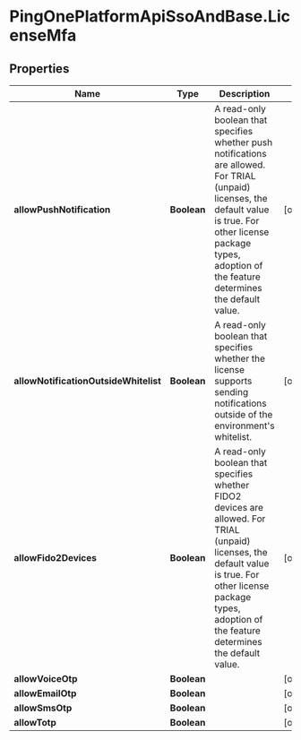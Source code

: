 # PingOnePlatformApiSsoAndBase.LicenseMfa

## Properties

Name | Type | Description | Notes
------------ | ------------- | ------------- | -------------
**allowPushNotification** | **Boolean** | A read-only boolean that specifies whether push notifications are allowed. For TRIAL (unpaid) licenses, the default value is true. For other license package types, adoption of the feature determines the default value. | [optional] 
**allowNotificationOutsideWhitelist** | **Boolean** | A read-only boolean that specifies whether the license supports sending notifications outside of the environment&#39;s whitelist. | [optional] 
**allowFido2Devices** | **Boolean** | A read-only boolean that specifies whether FIDO2 devices are allowed. For TRIAL (unpaid) licenses, the default value is true. For other license package types, adoption of the feature determines the default value. | [optional] 
**allowVoiceOtp** | **Boolean** |  | [optional] 
**allowEmailOtp** | **Boolean** |  | [optional] 
**allowSmsOtp** | **Boolean** |  | [optional] 
**allowTotp** | **Boolean** |  | [optional] 


